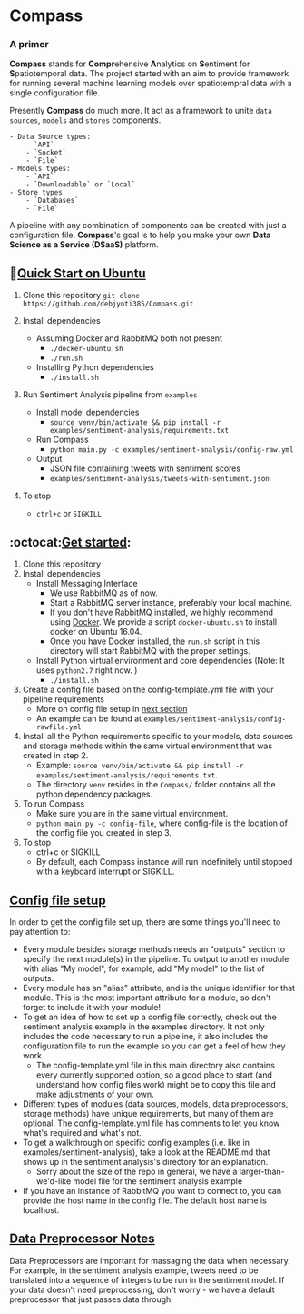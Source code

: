 # Compass
### A primer
**Compass** stands for **Compr**ehensive **A**nalytics on **S**entiment for **S**patiotemporal data. The project started with an aim to provide framework for running several machine learning models over spatiotempral data with a single configuration file. 

Presently **Compass** do much more. It act as a framework to unite `data sources`, `models` and `stores` components. 

	- Data Source types: 
		- `API`
		- `Socket`
		- `File` 
	- Models types:
		- `API`
		- `Downloadable` or `Local`
	- Store types
		- `Databases`
		- `File`
A pipeline with any combination of components can be created with just a configuration file. 
**Compass**'s goal is to help you make your own **Data Science as a Service (DSaaS)** platform.

## :rocket:[Quick Start on Ubuntu](#rocketquick-start-on-ubuntu)
1. Clone this repository
``
git clone https://github.com/debjyoti385/Compass.git
``

2. Install dependencies
	- Assuming Docker and RabbitMQ both not present
		- `./docker-ubuntu.sh`
		- `./run.sh`	
	- Installing Python dependencies
		- `./install.sh`
3. Run Sentiment Analysis pipeline from `examples`
	- Install model dependencies
		- `source venv/bin/activate && pip install -r examples/sentiment-analysis/requirements.txt`
	- Run Compass
		- `python main.py -c examples/sentiment-analysis/config-raw.yml`
	- Output
		- JSON file contaiining tweets with sentiment scores 
		- `examples/sentiment-analysis/tweets-with-sentiment.json`
4. To stop
	- `ctrl+c` or `SIGKILL`

## :octocat:[Get started](#octocatget-started):
1. Clone this repository
2. Install dependencies
    - Install Messaging Interface 
        - We use RabbitMQ as of now.
        - Start a RabbitMQ server instance, preferably your local machine.
	    - If you don't have RabbitMQ installed, we highly recommend using [Docker](https://hub.docker.com/_/rabbitmq/). We provide a script `docker-ubuntu.sh` to install docker on Ubuntu 16.04.  
        - Once you have Docker installed, the `run.sh` script in this directory will start RabbitMQ with the proper settings.
    - Install Python virtual environment and core dependencies (Note: It uses `python2.7` right now. )
        - `./install.sh` 
3. Create a config file based on the config-template.yml file with your pipeline requirements
	- More on config file setup in [next section](#config-file-setup)
    - An example can be found at `examples/sentiment-analysis/config-rawfile.yml`
4. Install all the Python requirements specific to your models, data sources and storage methods within the same virtual environment that was created in step 2.
	- Example: `source venv/bin/activate && pip install -r examples/sentiment-analysis/requirements.txt`.
	- The directory `venv` resides in the `Compass/` folder contains all the python dependency packages.
5. To run Compass 
    - Make sure you are in the same virtual environment.
    - `python main.py -c config-file`, where config-file is the location of the config file you created in step 3.
6. To stop
    - ctrl+c or SIGKILL
	- By default, each Compass instance will run indefinitely until stopped with a keyboard interrupt or SIGKILL.


## [Config file setup](#config-file-setup)
In order to get the config file set up, there are some things you'll need to pay attention to:
- Every module besides storage methods needs an "outputs" section to specify the next module(s) in the pipeline. To output to another module with alias "My model", for example, add "My model" to the list of outputs.
- Every module has an "alias" attribute, and is the unique identifier for that module.  This is the most important attribute for a module, so don't forget to include it with your module!
- To get an idea of how to set up a config file correctly, check out the sentiment analysis example in the examples directory.  It not only includes the code necessary to run a pipeline, it also includes the configuration file to run the example so you can get a feel of how they work.
	- The config-template.yml file in this main directory also contains every currently supported option, so a good place to start (and understand how config files work) might be to copy this file and make adjustments of your own.
- Different types of modules (data sources, models, data preprocessors, storage methods) have unique requirements, but many of them are optional.  The config-template.yml file has comments to let you know what's required and what's not.
- To get a walkthrough on specific config examples (i.e. like in examples/sentiment-analysis), take a look at the README.md that shows up in the sentiment analysis's directory for an explanation.
	- Sorry about the size of the repo in general, we have a larger-than-we'd-like model file for the sentiment analysis example
- If you have an instance of RabbitMQ you want to connect to, you can provide the host name in the config file. The default host name is localhost.


## [Data Preprocessor Notes](#data-preprocessor-notes)
Data Preprocessors are important for massaging the data when necessary.  For example, in the sentiment analysis example, tweets need to be translated into a sequence of integers to be run in the sentiment model.  If your data doesn't need preprocessing, don't worry - we have a default preprocessor that just passes data through.
